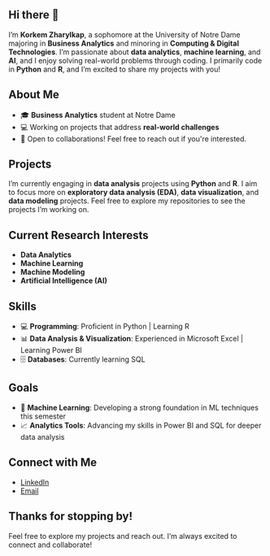 ## Hi there 👋
I’m **Korkem Zharylkap**, a sophomore at the University of Notre Dame majoring in **Business Analytics** and minoring in **Computing & Digital Technologies**. I’m passionate about **data analytics**, **machine learning**, and **AI**, and I enjoy solving real-world problems through coding. I primarily code in **Python** and **R**, and I’m excited to share my projects with you!

## About Me

- 🎓 **Business Analytics** student at Notre Dame
- 💻 Working on projects that address **real-world challenges**
- 💬 Open to collaborations! Feel free to reach out if you're interested.

## Projects

I’m currently engaging in **data analysis** projects using **Python** and **R**. I aim to focus more on **exploratory data analysis (EDA)**, **data visualization**, and **data modeling** projects. Feel free to explore my repositories to see the projects I’m working on.

## Current Research Interests

- **Data Analytics**
- **Machine Learning**
- **Machine Modeling**
- **Artificial Intelligence (AI)**

## Skills
- 💻 **Programming**: Proficient in Python | Learning R  
- 📊 **Data Analysis & Visualization**: Experienced in Microsoft Excel | Learning Power BI  
- 🗄️ **Databases**: Currently learning SQL  

## Goals  
- 🤖 **Machine Learning**: Developing a strong foundation in ML techniques this semester  
- 📈 **Analytics Tools**: Advancing my skills in Power BI and SQL for deeper data analysis

## Connect with Me

- [LinkedIn](https://www.linkedin.com/in/korkemzharylkap/)
- [Email](kzharylk@nd.edu)


## Thanks for stopping by!

Feel free to explore my projects and reach out. I’m always excited to connect and collaborate!

